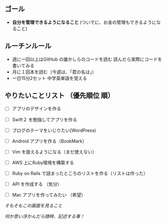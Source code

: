 
## ゴール
 - **自分を管理できるようになること** (ついでに、お金の管理もできるようになること)

## ルーチンルール
 - 週に一回以上はGitHub の誰かしらのコードを読む 読んだら実際にコードを書いてみる
 - 月に１回本を読む（今週は、「君の名は」）
 - 一日15分2セット 中学英単語を覚える

## やりたいことリスト （優先順位 順）
 - [ ] アプリのデザインを作る
 - [ ] Swift２ を勉強してアプリを作る
 - [ ] ブログのテーマをいじりたい(WordPress)
 - [ ] Android アプリを作る（BookMark） 
 - [ ] Vim を扱えるようになる（まだ使えない）
 - [ ] AWS 上にRuby環境を構築する
 - [ ] Ruby on Rails で詰まったところのリストを作る（リストは作った）
 - [ ] API を作成する （気分）
 - [ ] Mac アプリを作ってみたい （希望）


*そもそもこの画面を見ること*

*何か思い浮かんだら随時、記述する事！* 
